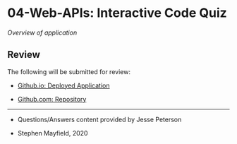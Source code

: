 # 04-Web-APIs: Interactive Code Quiz 

*Overview of application*

## Review

The following will be submitted for review:

* [Github.io: Deployed Application](https://stmayfield.github.io/code-quiz/)

* [Github.com: Repository](https://github.com/stmayfield/code-quiz)

- - -

- Questions/Answers content provided by Jesse Peterson

- Stephen Mayfield, 2020
